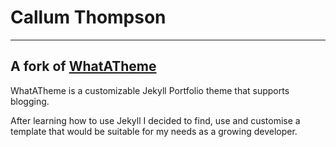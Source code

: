 # Callum Thompson

---

## A fork of [WhatATheme](https://github.com/thedevslot/WhatATheme)

WhatATheme is a customizable Jekyll Portfolio theme that supports blogging.

After learning how to use Jekyll I decided to find, use and customise a template that would be suitable for my needs as a growing developer.
